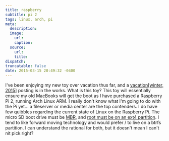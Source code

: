 ```yaml
---
title: raspberry
subtitle: pi 2
tags: linux, arch, pi
meta:
  description:
  image:
    url:
    caption:  
  source:
    url:
    title:
dispatch:
truncatable: false
date: 2015-03-15 20:49:32 -0400
---
```


I've been enjoying my new toy over vacation thus far, and a [vacation[winter, 2015]][w2015] posting is in the works. What is this toy? This toy will essentially ensure my old MacBooks will get the boot as I have purchased a Raspberry Pi 2, running Arch Linux ARM. I really don't know what I'm going to do with the Pi yet... a fileserver or media center are the top contenders. I do have few quibbles regarding the current state of Linux on the Raspberry Pi. The micro SD boot drive must be [MBR][mbr], and [root must be on an ext4 partition][btrfs]. I tend to like forward moving technology and would prefer / to live on a btrfs partition. I can understand the rational for both, but it doesn't mean I can't nit pick right?

[w2015]: /io/pi/
[mbr]: https://github.com/raspberrypi/noobs/wiki/Standalone-partitioning-explained "BCM2835 ROM can only read bootcode.bin from MBR"
[btrfs]: https://github.com/raspberrypi/linux/issues/116#issuecomment-58808250
